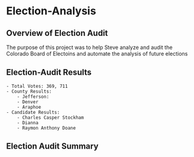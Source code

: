 # Election-Analysis

## Overview of Election Audit

The purpose of this project was to help Steve analyze and audit the Colorado Board of Electoins and automate the analysis of future elections 

## Election-Audit Results 
    - Total Votes: 369, 711
    - County Results:
        - Jefferson:
        - Denver
        - Araphoe
    - Candidate Results:
        - Charles Casper Stockham
        - Dianna
        - Raymon Anthony Doane


## Election Audit Summary

